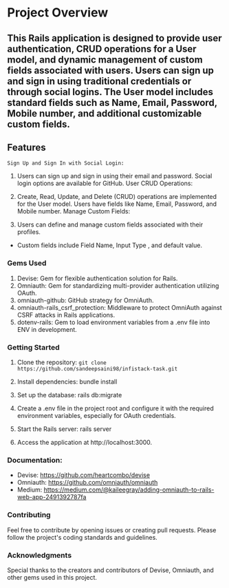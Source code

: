 
# Project Overview

## This Rails application is designed to provide user authentication, CRUD operations for a User model, and dynamic management of custom fields associated with users. Users can sign up and sign in using traditional credentials or through social logins. The User model includes standard fields such as Name, Email, Password, Mobile number, and additional customizable custom fields.
 

## Features
``` Sign Up and Sign In with Social Login: ```

1. Users can sign up and sign in using their email and password.
Social login options are available for GitHub.
User CRUD Operations:

2. Create, Read, Update, and Delete (CRUD) operations are implemented for the User model.
Users have fields like Name, Email, Password, and Mobile number.
Manage Custom Fields:

3. Users can define and manage custom fields associated with their profiles.
  - Custom fields include Field Name, Input Type , and default value.

### Gems Used
1. Devise: Gem for flexible authentication solution for Rails.
2. Omniauth: Gem for standardizing multi-provider authentication utilizing OAuth.
3. omniauth-github: GitHub strategy for OmniAuth.
4. omniauth-rails_csrf_protection: Middleware to protect OmniAuth against CSRF attacks in Rails applications.
5. dotenv-rails: Gem to load environment variables from a .env file into ENV in development.

### Getting Started
1. Clone the repository: ```git clone https://github.com/sandeepsaini98/infistack-task.git``` 
2. Install dependencies: bundle install
3. Set up the database: rails db:migrate
4. Create a .env file in the project root and configure it with the required environment variables, especially for OAuth credentials.

5. Start the Rails server: rails server
6. Access the application at http://localhost:3000.

### Documentation:

- Devise:   https://github.com/heartcombo/devise
- Omniauth: https://github.com/omniauth/omniauth
- Medium:   https://medium.com/@kaileegray/adding-omniauth-to-rails-web-app-2491392787fa


### Contributing
Feel free to contribute by opening issues or creating pull requests. Please follow the project's coding standards and guidelines.

### Acknowledgments
Special thanks to the creators and contributors of Devise, Omniauth, and other gems used in this project.
